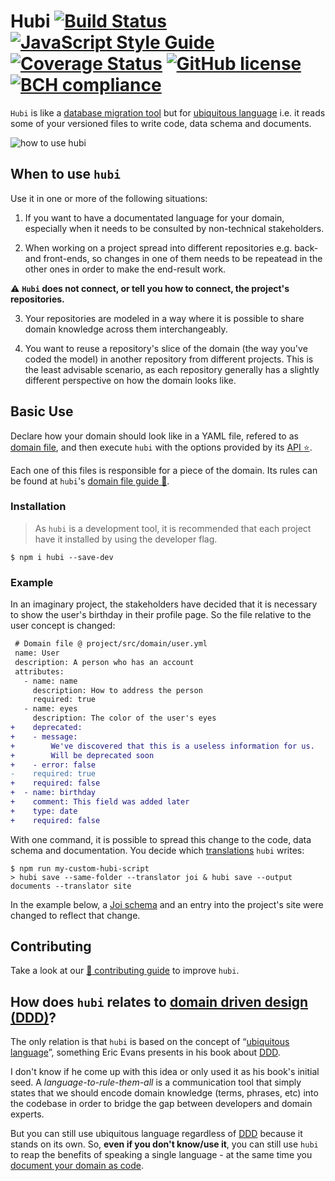# Hubi [![Build Status][ci-badge]][ci] [![JavaScript Style Guide][js-standard-badge]][js-standard] [![Coverage Status][coverage-badge]][coverage] [![GitHub license][license-badge]][license][![BCH compliance](https://bettercodehub.com/edge/badge/mvcds/hubi?branch=master)](https://bettercodehub.com/)

`Hubi` is like a [database migration tool][ORM] but for [ubiquitous language][ubiquitous-language] i.e. it reads some of your versioned files to write code, data schema and documents.

<img src="./assets/hubi.gif" alt="how to use hubi" title="how to use hubi" />

## When to use `hubi`

Use it in one or more of the following situations:

1. If you want to have a documentated language for your domain, especially when it needs to be consulted by non-technical stakeholders.

2. When working on a project spread into different repositories e.g. back- and front-ends, so changes in one of them needs to be repeatead in the other ones in order to make the end-result work.

:warning: **`Hubi` does not connect, or tell you how to connect, the project's repositories.**

3. Your repositories are modeled in a way where it is possible to share domain knowledge across them interchangeably.

4. You want to reuse a repository's slice of the domain (the way you've coded the model) in another repository from different projects. This is the least advisable scenario, as each repository generally has a slightly different perspective on how the domain looks like.

## Basic Use

Declare how your domain should look like in a YAML file, refered to as [domain file][domain-file], and then execute `hubi` with the options provided by its [API :star:][api].

Each one of this files is responsible for a piece of the domain. Its rules can be found at `hubi`'s [domain file guide :green_book:][domain-file-guide].

### Installation

> As `hubi` is a development tool, it is recommended that each project have it installed by using the developer flag.

```
$ npm i hubi --save-dev
```

### Example

In an imaginary project, the stakeholders have decided that it is necessary to show the user's birthday in their profile page. So the file relative to the user concept is changed:

```diff
 # Domain file @ project/src/domain/user.yml
 name: User
 description: A person who has an account
 attributes:
   - name: name
     description: How to address the person
     required: true
   - name: eyes
     description: The color of the user's eyes
+    deprecated:
+    - message:
+        We've discovered that this is a useless information for us.
+        Will be deprecated soon
+    - error: false
-    required: true
+    required: false
+  - name: birthday
+    comment: This field was added later
+    type: date
+    required: false
```

With one command, it is possible to spread this change to the code, data schema and documentation. You decide which [translations][translation] `hubi` writes:

```
$ npm run my-custom-hubi-script
> hubi save --same-folder --translator joi & hubi save --output documents --translator site
```

In the example below, a [Joi schema][joi] and an entry into the project's site were changed to reflect that change.

## Contributing

Take a look at our [:green_book: contributing guide][contributing] to improve `hubi`.

## How does `hubi` relates to [domain driven design (DDD)][ddd]?

The only relation is that `hubi` is based on the concept of “[ubiquitous language][ubiquitous-language]”, something Eric Evans presents in his book about [DDD][ddd].

I don't know if he come up with this idea or only used it as his book's initial seed. A *language-to-rule-them-all* is a communication tool that simply states that we should encode domain knowledge (terms, phrases, etc) into the codebase in order to bridge the gap between developers and domain experts.

But you can still use ubiquitous language regardless of [DDD][ddd] because it stands on its own. So, **even if you don't know/use it**, you can still use `hubi` to reap the benefits of speaking a single language - at the same time you [document your domain as code][documentation-as-code].

[ci-badge]: https://travis-ci.org/mvcds/hubi.svg?branch=master
[ci]: https://travis-ci.org/mvcds/hubi
[js-standard-badge]: https://img.shields.io/badge/code_style-standard-brightgreen.svg
[js-standard]: https://standardjs.com
[coverage-badge]: https://coveralls.io/repos/github/mvcds/hubi/badge.svg?branch=master
[coverage]: https://coveralls.io/github/mvcds/hubi?branch=master
[license-badge]: https://img.shields.io/github/license/mvcds/hubi.svg?style=flat-square
[license]: https://github.com/mvcds/hubi/blob/master/LICENSE
[ORM]: https://en.wikipedia.org/wiki/Schema_migration
[ubiquitous-language]: https://martinfowler.com/bliki/UbiquitousLanguage.html
[domain-file]: https://mvcds.github.io/hubi#domain-file
[api]: ./docs/api.md
[domain-file-guide]: ./docs/domain-file-guide.md
[translation]: https://mvcds.github.io/hubi/#translation
[joi]: https://www.npmjs.com/package/joi
[contributing]: CONTRIBUTING.md
[ddd]: https://airbrake.io/blog/software-design/domain-driven-design
[documentation-as-code]: https://developers.redhat.com/blog/2017/06/21/documentation-as-code/
